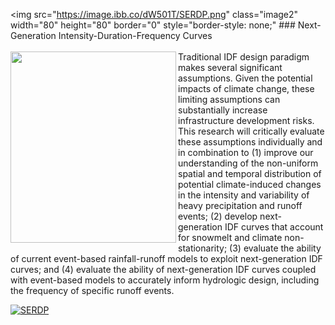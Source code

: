 <a href="https://github.com/hydro-yan" style="text-decoration:none"><img src="https://image.ibb.co/dW501T/SERDP.png" class="image2"  width="80" height="80" border="0" style="border-style: none;" </a> ### Next-Generation Intensity-Duration-Frequency Curves
<br />  <br /> 
<img src="https://image.ibb.co/nO7Bao/NG_IDF.png" class="image2" width="265" height="306.4" align="left" border="0" style="border-style: none;"> Traditional IDF design paradigm makes several significant assumptions. Given the potential impacts of climate change, these limiting assumptions can substantially increase infrastructure development risks. This research will critically evaluate these assumptions individually and in combination to (1) improve our understanding of the non-uniform spatial and temporal distribution of potential climate-induced changes in the intensity and variability of heavy precipitation and runoff events; (2) develop next-generation IDF curves that account for snowmelt and climate non-stationarity; (3) evaluate the ability of current event-based rainfall-runoff models to exploit next-generation IDF curves; and (4) evaluate the ability of next-generation IDF curves coupled with event-based models to accurately inform hydrologic design, including the frequency of specific runoff events.


<!--<a style="white-space: nowrap" href="https://www.serdp-estcp.org/Program-Areas/Resource-Conservation-and-Resiliency/Natural-Resources/Cold-Regions-Ecology-and-Management/RC-2546" style="font-size: 25px;"><strong>Next-Generation Intensity-Duration-Frequency Curves</strong></a> -->

<a href="https://ibb.co/ci3W88"><img src="https://image.ibb.co/dW501T/SERDP.png" alt="SERDP" border="0"></a>
